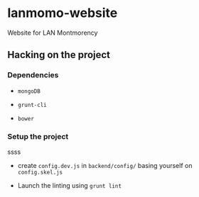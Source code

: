 # lanmomo-website
Website for LAN Montmorency

## Hacking on the project

### Dependencies
 * `mongoDB`

 * `grunt-cli`
 * `bower`

### Setup the project
 ssss
 * create `config.dev.js` in `backend/config/` basing yourself on `config.skel.js`

* Launch the linting using `grunt lint`
